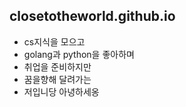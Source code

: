 ## closetotheworld.github.io

- cs지식을 모으고
- golang과 python을 좋아하며
- 취업을 준비하지만
- 꿈을향해 달려가는
- 저입니당 아녕하세옹
